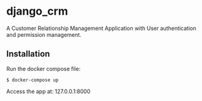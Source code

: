# django_crm
A Customer Relationship Management Application with User authentication and permission management.

## Installation
Run the docker compose file:

`$ docker-compose up`

Access the app at: 127.0.0.1:8000